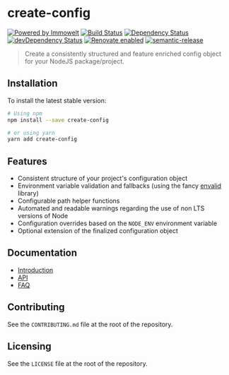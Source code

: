 # create-config

[![Powered by Immowelt](https://img.shields.io/badge/powered%20by-immowelt-yellow.svg?colorB=ffb200)](https://stackshare.io/immowelt-group/)
[![Build Status](https://travis-ci.org/ImmoweltGroup/create-config.svg?branch=master)](https://travis-ci.org/ImmoweltGroup/create-config)
[![Dependency Status](https://david-dm.org/ImmoweltGroup/create-config.svg)](https://david-dm.org/ImmoweltGroup/create-config)
[![devDependency Status](https://david-dm.org/ImmoweltGroup/create-config/dev-status.svg)](https://david-dm.org/ImmoweltGroup/create-config#info=devDependencies&view=table)
[![Renovate enabled](https://img.shields.io/badge/renovate-enabled-brightgreen.svg)](https://renovateapp.com/)
[![semantic-release](https://img.shields.io/badge/%20%20%F0%9F%93%A6%F0%9F%9A%80-semantic--release-e10079.svg)](https://github.com/semantic-release/semantic-release)

> Create a consistently structured and feature enriched config object for your NodeJS package/project.

## Installation
To install the latest stable version:

```sh
# Using npm
npm install --save create-config

# or using yarn
yarn add create-config
```

## Features
* Consistent structure of your project's configuration object
* Environment variable validation and fallbacks (using the fancy [envalid](https://github.com/af/envalid) library)
* Configurable path helper functions
* Automated and readable warnings regarding the use of non LTS versions of Node
* Configuration overrides based on the `NODE_ENV` environment variable
* Optional extension of the finalized configuration object

## Documentation
* [Introduction](/docs/introduction/README.md)
* [API](/docs/api/README.md)
* [FAQ](/docs/api/FAQ.md)

## Contributing
See the `CONTRIBUTING.md` file at the root of the repository.

## Licensing
See the `LICENSE` file at the root of the repository.
